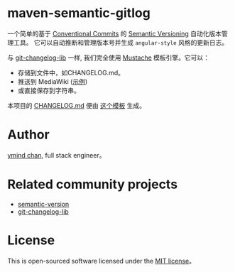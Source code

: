 # maven-semantic-gitlog

一个简单的基于 [Conventional Commits](https://conventionalcommits.org) 的 [Semantic Versioning](https://semver.org/) 自动化版本管理工具。
它可以自动推断和管理版本号并生成 `angular-style` 风格的更新日志。

与 [git-changelog-lib](https://github.com/tomasbjerre/git-changelog-lib) 一样, 我们完全使用 [Mustache](http://mustache.github.io/) 模板引擎。它可以：

* 存储到文件中，如CHANGELOG.md。
* 推送到 MediaWiki ([示例](https://github.com/tomasbjerre/git-changelog-lib/tree/screenshots/sandbox))
* 或直接保存到字符串。

本项目的 [CHANGELOG.md](https://github.com/ymind/maven-semantic-gitlog/blob/master/CHANGELOG.md) 便由 [这个模板](https://github.com/ymind/maven-semantic-gitlog/blob/master/config/gitlog/CHANGELOG.tpl.md) 生成。

# Author

[ymind chan](https://github.com/ymind), full stack engineer。

# Related community projects

* [semantic-version](https://github.com/skuzzle/semantic-version)
* [git-changelog-lib](https://github.com/tomasbjerre/git-changelog-lib)

# License

This is open-sourced software licensed under the [MIT license](https://opensource.org/licenses/MIT)。
